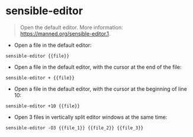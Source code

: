 # sensible-editor

> Open the default editor.
> More information: <https://manned.org/sensible-editor.1>.

- Open a file in the default editor:

`sensible-editor {{file}}`

- Open a file in the default editor, with the cursor at the end of the file:

`sensible-editor + {{file}}`

- Open a file in the default editor, with the cursor at the beginning of line 10:

`sensible-editor +10 {{file}}`

- Open 3 files in vertically split editor windows at the same time:

`sensible-editor -O3 {{file_1}} {{file_2}} {{file_3}}`
